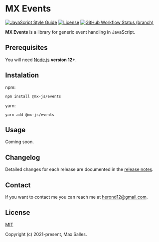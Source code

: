 # MX Events

[![JavaScript Style Guide](https://img.shields.io/badge/code_style-standard-brightgreen.svg)](https://standardjs.com)
[![License](https://img.shields.io/github/license/maxsalles/mx-events.svg)](LICENSE)
[![GitHub Workflow Status (branch)](https://img.shields.io/github/workflow/status/maxsalles/mx-events/test/master)](https://github.com/maxsalles/mx-events/actions?query=workflow%3Atest+branch%3Amaster)

**MX Events** is a library for generic event handling in JavaScript.

## Prerequisites

You will need [Node.js](https://nodejs.org/) **version 12+**.

## Instalation

npm:

```
npm install @mx-js/events
```

yarn:

```
yarn add @mx-js/events
```

## Usage

Coming soon.

## Changelog

Detailed changes for each release are documented in the [release notes](https://github.com/maxsalles/mx-events/releases).

## Contact

If you want to contact me you can reach me at <herond12@gmail.com>.

## License

[MIT](LICENSE)

Copyright (c) 2021-present, Max Salles.
